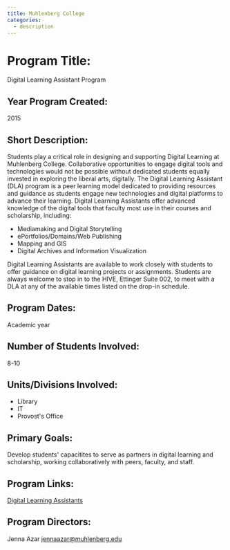 ```yaml
---
title: Muhlenberg College
categories:
  - description
---
```


# Program Title: 
Digital Learning Assistant Program

## Year Program Created:
2015

## Short Description:
Students play a critical role in designing and supporting Digital Learning at Muhlenberg College.  Collaborative opportunities to engage digital tools and technologies would not be possible without dedicated students equally invested in exploring the liberal arts, digitally. The Digital Learning Assistant (DLA) program is a peer learning model dedicated to providing resources and guidance as students engage new technologies and digital platforms to advance their learning. Digital Learning Assistants offer advanced knowledge of the digital tools that faculty most use in their courses and scholarship, including: 
- Mediamaking and Digital Storytelling
- ePortfolios/Domains/Web Publishing
- Mapping and GIS
- Digital Archives and Information Visualization

Digital Learning Assistants are available to work closely with students to offer guidance on  digital learning projects or assignments.   Students are always welcome to stop in to the HIVE, Ettinger Suite 002, to meet with a DLA at any of the available times listed on the drop-in schedule.

## Program Dates:
Academic year

## Number of Students Involved:
8-10

## Units/Divisions Involved:
- Library
- IT
- Provost's Office

## Primary Goals:
Develop students' capacitites to serve as partners in digital learning and scholarship, working collaboratively with peers, faculty, and staff.

## Program Links:
[Digital Learning Assistants](http://diglearn.blogs.muhlenberg.edu/partners/digital-learning-assistants/)

## Program Directors:
 Jenna Azar <jennaazar@muhlenberg.edu>
